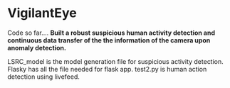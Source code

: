 # VigilantEye
Code so far....
**Built a robust suspicious human activity detection and continuous data transfer of the the information of the camera upon anomaly detection.**

LSRC_model is the model generation file for suspicious activity detection.
Flasky has all the file needed for flask app.
test2.py is human action detection using livefeed.
